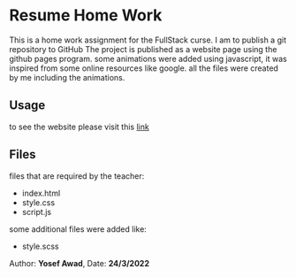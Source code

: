 # Resume Home Work

This is a home work assignment for the FullStack curse.
I am to publish a git repository to GitHub
The project is published as a website page using the github pages program.
some animations were added using javascript, it was inspired from some online resources like google.
all the files were created by me including the animations.

## Usage

to see the website please visit this [link](https://fullstack-alfanar.github.io/yosef-awad/)

## Files

files that are required by the teacher:

- index.html
- style.css
- script.js

some additional files were added like:

- style.scss

Author: **Yosef Awad**,
Date: **24/3/2022**
